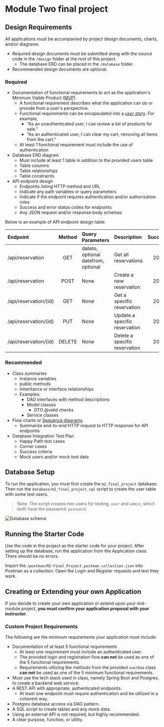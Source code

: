 # Module Two final project



## Design Requirements

All applications must be accompanied by project design documents, charts, and/or diagrams.
 * Required design documents must be submitted along with the source code in the `/design` folder at the root of this project.
   * The database ERD can be placed in the `/database` folder.
 * Recommended design documents are optional.

### Required

* Documentation of functional requirements to act as the application's Minimum Viable Product ([MVP](https://en.wikipedia.org/wiki/Minimum_viable_product)).
  * A functional requirement describes what the application can do or provide from a user's perspective.
  * Functional requirements can be encapsulated into a *[user story](https://en.wikipedia.org/wiki/User_story)*. For example,
    * "As an unauthenticated user, I can review a list of products for sale."
    * "As an authenticated user, I can clear my cart, removing all items from the cart."
  * At least 1 functional requirement must include the use of authentication
* Database ERD diagram
    * Must include at least 1 table in addition to the provided users table
    * Table columns
    * Table relationships
    * Table constraints
* API endpoint design
    * Endpoints listing HTTP method and URL
    * Indicate any path variables or query parameters
    * Indicate if the endpoint requires authentication and/or authorization roles
    * Success and error status codes for endpoints
    * Any JSON request and/or response body schemas

Below is an example of API endpoint design table:

| Endpoint              | Method | Query Parameters                        | Description                   | Success | Error    | Authentication   |
|:----------------------|:------:|:----------------------------------------|:------------------------------|:-------:|:---------|:-----------------|
| /api/reservation      |  GET   | dateto, optional<br/>datefrom, optional | Get all reservations          |   200   | 400      | None             |
| /api/reservation      |  POST  | None                                    | Create a new reservation      |   201   | 400, 422 | Required         |
| /api/reservation/{id} |  GET   | None                                    | Get a specific reservation    |   200   | 404      | Creator or ADMIN |
| /api/reservation/{id} |  PUT   | None                                    | Update a specific reservation |   200   | 404, 409 | Creator or ADMIN |
| /api/reservation/{id} | DELETE | None                                    | Delete a specific reservation |   204   | 404      | ADMIN            |

### Recommended

* Class summaries
  * Instance variables
  * public methods
  * Inheritance or interface relationships
  * Examples:
    * DAO interfaces with method descriptions
    * Model classes
      * DTO @valid checks
    * Service classes
* Flow charts or [Sequence diagrams](https://en.wikipedia.org/wiki/Sequence_diagram)
  * Summarize end-to-end HTTP request to HTTP response for API endpoints
* Database Integration Test Plan
  * Happy Path test cases
  * Corner cases
  * Success criteria
  * Mock users and/or mock test data


## Database Setup

To run the application, you must first create the `m2_final_project` database. Then run the `database/m2_final_project.sql` script to create the user table with some test users.

> Note: The script creates two users for testing, `user` and `admin`, which both have the password: `password`.

![Database schema](design/m2_final_project_ERD.drawio.png)

## Running the Starter Code

Use the code in this project as the starter code for your project.
After setting up the database, run the application from the Application class. There should be no errors.

Import the `/postman/M2-Final_Project.postman_collection.json` into Postman as a collection.
Open the Login and Register requests and test they work.


## Creating or Extending your own Application

If you decide to create your own application or extend upon your mid-module project, **you must confirm your application proposal with your instructor.**

### Custom Project Requirements

The following are the minimum requirements your application must include:

* Documentation of at least 5 functional requirements
  * At least one requirement must include an authenticated user.
  * The provided login and registration flow **can not** be used as one of the 5 functional requirements.
  * Requirements utilizing the methods from the provided `userDao` class **can not** be used as one of the 5 minimum functional requirements.
* Must use the tech stack used in class, namely Spring Boot and Postgres, to create a backend web service.
* A REST API with appropriate, authenticated endpoints.
  * At least one endpoint must require authentication and be utilized in a coherent way.
* Postgres database access via DAO pattern.
* A SQL script to create tables and any mock data.
* Using an external API is not required, but highly recommended.
* A clear purpose, function, or utility.

